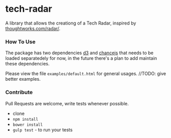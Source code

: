 tech-radar
==========

A library that allows the creationg of a Tech Radar, inspired by [thoughtworks.com/radar/](thoughtworks.com/radar/).

### How To Use

The package has two dependencies [d3](http://d3js.org/) and [chancejs](http://chancejs.com/) that needs to be loaded separatedely for now, in the future there's a plan to add maintain these dependencies.

Please view the file `examples/default.html` for general usages.
//TODO: give better examples.

### Contribute

Pull Requests are welcome, write tests whenever possible.

- clone
- `npm install`
- `bower install`
- `gulp test` - to run your tests
